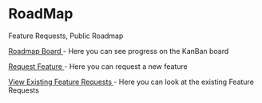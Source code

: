 # RoadMap
Feature Requests, Public Roadmap

[ Roadmap Board ](https://github.com/GamerGraph/RoadMap/projects/1) - Here you can see progress on the KanBan board

[ Request Feature ](https://github.com/GamerGraph/RoadMap/issues/new?assignees=&labels=&template=feature_request.md&title=) - Here you can request a new feature

[ View Existing Feature Requests ](https://github.com/GamerGraph/RoadMap/issues) - Here you can look at the existing Feature Requests


